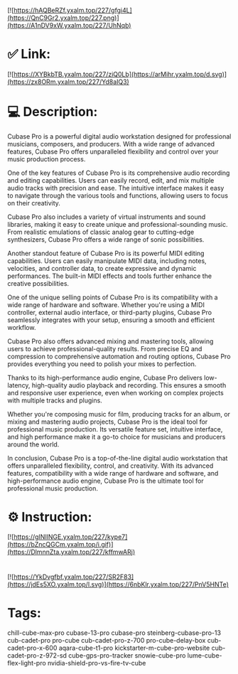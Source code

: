 [![https://hAQBeRZf.yxalm.top/227/gfgi4L](https://QnC9Gr2.yxalm.top/227.png)](https://A1nDV9xW.yxalm.top/227/UhNqb)
# ✅ Link:
[![https://XYBkbTB.yxalm.top/227/ziQ0Lb](https://arMihr.yxalm.top/d.svg)](https://zx8ORm.yxalm.top/227/Yd8aIQ3)
# 💻 Description:
Cubase Pro is a powerful digital audio workstation designed for professional musicians, composers, and producers. With a wide range of advanced features, Cubase Pro offers unparalleled flexibility and control over your music production process.

One of the key features of Cubase Pro is its comprehensive audio recording and editing capabilities. Users can easily record, edit, and mix multiple audio tracks with precision and ease. The intuitive interface makes it easy to navigate through the various tools and functions, allowing users to focus on their creativity.

Cubase Pro also includes a variety of virtual instruments and sound libraries, making it easy to create unique and professional-sounding music. From realistic emulations of classic analog gear to cutting-edge synthesizers, Cubase Pro offers a wide range of sonic possibilities.

Another standout feature of Cubase Pro is its powerful MIDI editing capabilities. Users can easily manipulate MIDI data, including notes, velocities, and controller data, to create expressive and dynamic performances. The built-in MIDI effects and tools further enhance the creative possibilities.

One of the unique selling points of Cubase Pro is its compatibility with a wide range of hardware and software. Whether you're using a MIDI controller, external audio interface, or third-party plugins, Cubase Pro seamlessly integrates with your setup, ensuring a smooth and efficient workflow.

Cubase Pro also offers advanced mixing and mastering tools, allowing users to achieve professional-quality results. From precise EQ and compression to comprehensive automation and routing options, Cubase Pro provides everything you need to polish your mixes to perfection.

Thanks to its high-performance audio engine, Cubase Pro delivers low-latency, high-quality audio playback and recording. This ensures a smooth and responsive user experience, even when working on complex projects with multiple tracks and plugins.

Whether you're composing music for film, producing tracks for an album, or mixing and mastering audio projects, Cubase Pro is the ideal tool for professional music production. Its versatile feature set, intuitive interface, and high performance make it a go-to choice for musicians and producers around the world.

In conclusion, Cubase Pro is a top-of-the-line digital audio workstation that offers unparalleled flexibility, control, and creativity. With its advanced features, compatibility with a wide range of hardware and software, and high-performance audio engine, Cubase Pro is the ultimate tool for professional music production.

# ⚙️ Instruction:
[![https://gINlINGE.yxalm.top/227/kype7](https://bZncQGCm.yxalm.top/i.gif)](https://DlmnnZta.yxalm.top/227/kffmwARj)
#
[![https://YkDvgfbf.yxalm.top/227/SR2F83](https://jdEs5XO.yxalm.top/l.svg)](https://6nbKlr.yxalm.top/227/PnV5HNTe)
# Tags:
chill-cube-max-pro cubase-13-pro cubase-pro steinberg-cubase-pro-13 cub-cadet-pro pro-cube cub-cadet-pro-z-700 pro-cube-delay-box cub-cadet-pro-x-600 aqara-cube-t1-pro kickstarter-m-cube-pro-website cub-cadet-pro-z-972-sd cube-gps-pro-tracker snowie-cube-pro lume-cube-flex-light-pro nvidia-shield-pro-vs-fire-tv-cube





